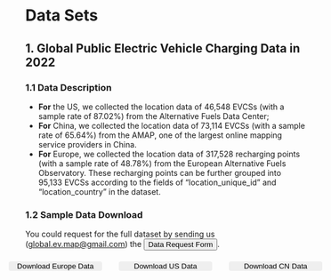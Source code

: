 # Data Sets

## 1. Global Public Electric Vehicle Charging Data in 2022
### 1.1 Data Description
- **For** the US, we collected the location data of 46,548 EVCSs (with a sample rate of 87.02%) from the Alternative Fuels Data Center; 
- **For** China, we collected the location data of 73,114 EVCSs (with a sample rate of 65.64%) from the AMAP, one of the largest online mapping service providers in China. 
- **For** Europe, we collected the location data of 317,528 recharging points (with a sample rate of 48.78%) from the European Alternative Fuels Observatory. These recharging points can be further grouped into 95,133 EVCSs according to the fields of “location_unique_id” and “location_country” in the dataset. 
 

### 1.2 Sample Data Download

You could request for the full dataset by sending us (global.ev.map@gmail.com) the <a><button onclick="window.open('./ApplicationForm.docx')">Data Request Form</button></a>.

<div class="row">
    <div class="col-md-4">
        <button @click="downloadeu" class="btn btn-primary">Download Europe Data</button>
    </div>
    <div class="col-md-4">
        <button @click="downloadus" class="btn btn-primary">Download US Data</button>
    </div>
    <div class="col-md-4">
        <button @click="downloadcn" class="btn btn-primary">Download CN Data</button>
    </div>
</div>



<script setup>
    // import { data as eu } from '@/loader/eu.data.js';
    // import { data as us } from '@/loader/us.data.js';
    // import { data as cn } from '@/loader/cn.data.js';

    import { data } from '@/loader/csv.data.js';

    const { eu, us, cn } = data; // data from csv

    // donwload data as csv
    const downloadeu = () => {
        const data = eu.map(item => Object.values(item).join(',')).join('\n');
        const blob = new Blob([data], { type: 'text/plain' });
        const url = window.URL.createObjectURL(blob);
        const a = document.createElement('a');
        a.href = url;
        a.download = 'europe.csv';
        a.click();
    }

    const downloadus = () => {
        const data = us.map(item => Object.values(item).join(',')).join('\n');
        const blob = new Blob([data], { type: 'text/plain' });
        const url = window.URL.createObjectURL(blob);
        const a = document.createElement('a');
        a.href = url;
        a.download = 'us.csv';
        a.click();
    }

    const downloadcn = () => {
        const data = cn.map(item => Object.values(item).join(',')).join('\n');
        const blob = new Blob([data], { type: 'text/plain' });
        const url = window.URL.createObjectURL(blob);
        const a = document.createElement('a');
        a.href = url;
        a.download = 'cn.csv';
        a.click();
    }





    // const downloadeu = () => {
    //     const data = JSON.stringify(eu);
    //     const blob = new Blob([data], { type: 'text/plain' });
    //     const url = window.URL.createObjectURL(blob);
    //     const a = document.createElement('a');
    //     a.href = url;
    //     a.download = 'eu.data.json';
    //     a.click();
    // }

    // const downloadus = () => {
    //     const data = JSON.stringify(us);
    //     const blob = new Blob([data], { type: 'text/plain' });
    //     const url = window.URL.createObjectURL(blob);
    //     const a = document.createElement('a');
    //     a.href = url;
    //     a.download = 'us.data.json';
    //     a.click();
    // }

    // const downloadcn = () => {
    //     const data = JSON.stringify(cn);
    //     const blob = new Blob([data], { type: 'text/plain' });
    //     const url = window.URL.createObjectURL(blob);
    //     const a = document.createElement('a');
    //     a.href = url;
    //     a.download = 'cn.data.json';
    //     a.click();
    // }

</script>

<style scoped>
    .row {
        display: flex;
        justify-content: center;
        margin-top: 20px;
    }
    .col-md-4 {
        flex: 0 0 33.333333%;
        max-width: 33.333333%;
        padding: 0 15px;
        color: var(--vp-c-brand-1);
    }

    .btn-primary {
        border: 1px solid var(--vp-c-brand-3);
        border-radius: 4px;
    }

    .btn-primary:hover {
        background-color: var(--vp-c-brand-3);
        color: white;
    }

    .btn {
        width: 100%;
    }
</style>

